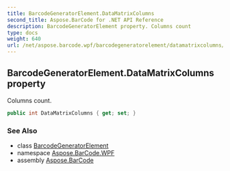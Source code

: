 ```yaml
---
title: BarcodeGeneratorElement.DataMatrixColumns
second_title: Aspose.BarCode for .NET API Reference
description: BarcodeGeneratorElement property. Columns count
type: docs
weight: 640
url: /net/aspose.barcode.wpf/barcodegeneratorelement/datamatrixcolumns/
---
```

## BarcodeGeneratorElement.DataMatrixColumns property

Columns count.

```csharp
public int DataMatrixColumns { get; set; }
```

### See Also

* class [BarcodeGeneratorElement](../)
* namespace [Aspose.BarCode.WPF](../../barcodegeneratorelement/)
* assembly [Aspose.BarCode](../../../)


